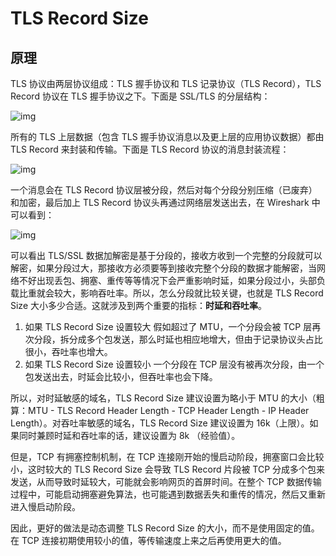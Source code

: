 # TLS Record Size

## 原理

TLS 协议由两层协议组成：TLS 握手协议和 TLS 记录协议（TLS Record），TLS Record 协议在 TLS 握手协议之下。下面是 SSL/TLS 的分层结构：



![img](https://pic3.zhimg.com/v2-79a09985ed2ea138577f6609251fb4a6_b.jpg)



所有的 TLS 上层数据（包含 TLS 握手协议消息以及更上层的应用协议数据）都由 TLS Record 来封装和传输。下面是 TLS Record 协议的消息封装流程：



![img](https://pic2.zhimg.com/v2-372d82090398c309db82ac99140df9c1_b.jpg)



一个消息会在 TLS Record 协议层被分段，然后对每个分段分别压缩（已废弃）和加密，最后加上 TLS Record 协议头再通过网络层发送出去，在 Wireshark 中可以看到：



![img](https://pic2.zhimg.com/v2-d9e9ff37ed909c1ba9af4839c53eff7d_b.jpg)



可以看出 TLS/SSL 数据加解密是基于分段的，接收方收到一个完整的分段就可以解密，如果分段过大，那接收方必须要等到接收完整个分段的数据才能解密，当网络不好出现丢包、拥塞、重传等等情况下会严重影响时延，如果分段过小，头部负载比重就会较大，影响吞吐率。所以，怎么分段就比较关键，也就是 TLS Record Size 大小多少合适。这就涉及到两个重要的指标：**时延和吞吐率**。

1. 如果 TLS Record Size 设置较大
   假如超过了 MTU，一个分段会被 TCP 层再次分段，拆分成多个包发送，那么时延也相应地增大，但由于记录协议头占比很小，吞吐率也增大。
2. 如果 TLS Record Size 设置较小
   一个分段在 TCP 层没有被再次分段，由一个包发送出去，时延会比较小，但吞吐率也会下降。

所以，对时延敏感的域名，TLS Record Size 建议设置为略小于 MTU 的大小（粗算：MTU - TLS Record Header Length - TCP Header Length - IP Header Length）。对吞吐率敏感的域名，TLS Record Size 建议设置为 16k（上限）。如果同时兼顾时延和吞吐率的话，建议设置为 8k （经验值）。

但是，TCP 有拥塞控制机制，在 TCP 连接刚开始的慢启动阶段，拥塞窗口会比较小，这时较大的 TLS Record Size 会导致 TLS Record 片段被 TCP 分成多个包来发送，从而导致时延较大，可能就会影响网页的首屏时间。在整个 TCP 数据传输过程中，可能启动拥塞避免算法，也可能遇到数据丢失和重传的情况，然后又重新进入慢启动阶段。

因此，更好的做法是动态调整 TLS Record Size 的大小，而不是使用固定的值。在 TCP 连接初期使用较小的值，等传输速度上来之后再使用更大的值。